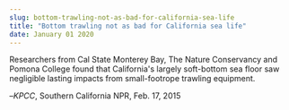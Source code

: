 ```yaml
---
slug: bottom-trawling-not-as-bad-for-california-sea-life
title: "Bottom trawling not as bad for California sea life"
date: January 01 2020
---
```


<p>Researchers from Cal State Monterey Bay, The Nature Conservancy and Pomona College found that California's largely soft&#45;bottom sea floor saw negligible lasting impacts from small&#45;footrope trawling equipment.
</p><p>–<em>KPCC</em>, Southern California NPR, Feb. 17, 2015
</p>
